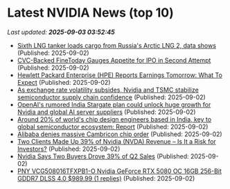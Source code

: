 # Latest NVIDIA News (top 10)
_Last updated: **2025-09-03 03:52:45**_

- [Sixth LNG tanker loads cargo from Russia's Arctic LNG 2, data shows](https://biztoc.com/x/0728c90f73a8db29) (Published: 2025-09-02)
- [CVC-Backed FineToday Gauges Appetite for IPO in Second Attempt](https://biztoc.com/x/90f01caec19ca1b9) (Published: 2025-09-02)
- [Hewlett Packard Enterprise (HPE) Reports Earnings Tomorrow: What To Expect](https://finance.yahoo.com/news/hewlett-packard-enterprise-hpe-reports-030248626.html) (Published: 2025-09-02)
- [As exchange rate volatility subsides, Nvidia and TSMC stabilize semiconductor supply chain confidence](https://www.digitimes.com/news/a20250902PD213/foreign-exchange-nvidia-tsmc-growth-supply-chain-2025.html) (Published: 2025-09-02)
- [OpenAI's rumored India Stargate plan could unlock huge growth for Nvidia and global AI server suppliers](https://www.digitimes.com/news/a20250902VL200/openai-nvidia-growth-bloomberg-ai-server.html) (Published: 2025-09-02)
- [Around 20% of world's chip design engineers based in India, key to global semiconductor ecosystem: Report](https://economictimes.indiatimes.com/industry/cons-products/electronics/around-20-of-worlds-chip-design-engineers-based-in-india-key-to-global-semiconductor-ecosystem-report/articleshow/123645768.cms) (Published: 2025-09-02)
- [Alibaba denies massive Cambricon chip order](https://www.digitimes.com/news/a20250902PD217/alibaba-chips-ai-chip-development-risc-v.html) (Published: 2025-09-02)
- [Two Clients Made Up 39% of Nvidia (NVDA) Revenue – Is It a Risk for Investors?](https://biztoc.com/x/97435317aadc1e0d) (Published: 2025-09-02)
- [Nvidia Says Two Buyers Drove 39% of Q2 Sales](https://biztoc.com/x/58c3e32d1ea67aec) (Published: 2025-09-02)
- [PNY VCG508016TFXPB1-O Nvidia GeForce RTX 5080 OC 16GB 256-Bit GDDR7 DLSS 4.0 $989.99 (1 replies)](https://slickdeals.net/f/18573544-pny-vcg508016tfxpb1-o-nvidia-geforce-rtx-5080-oc-16gb-256-bit-gddr7-dlss-4-0-989-99) (Published: 2025-09-02)
